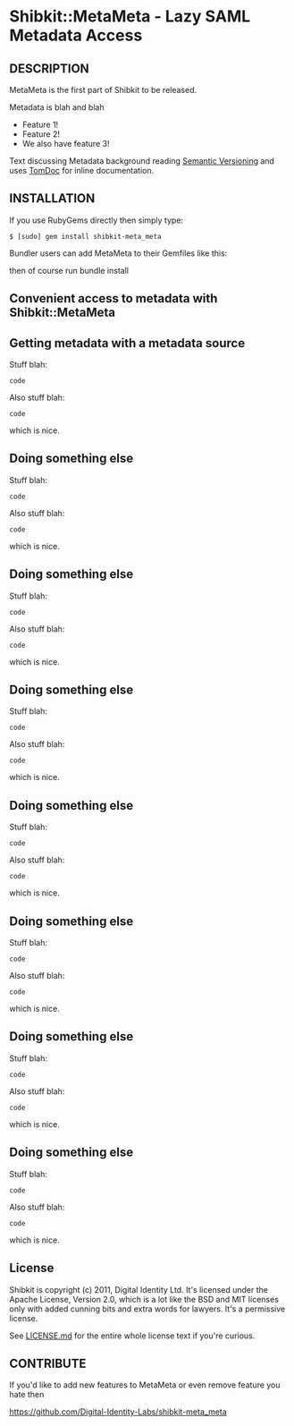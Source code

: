 Shibkit::MetaMeta - Lazy SAML Metadata Access
==============================================

## DESCRIPTION

MetaMeta is the first part of Shibkit to be released.

Metadata is blah and blah

* Feature 1!
* Feature 2!
* We also have feature 3!

Text discussing Metadata background reading [Semantic Versioning](http://semver.org/) and uses
[TomDoc](http://tomdoc.org/) for inline documentation.


## INSTALLATION

If you use RubyGems directly then simply type:

    $ [sudo] gem install shibkit-meta_meta

Bundler users can add MetaMeta to their Gemfiles like this:

then of course run bundle install

## Convenient access to metadata with Shibkit::MetaMeta

## Getting metadata with a metadata source

Stuff blah:

    code

Also stuff blah:

    code

which is nice.

## Doing something else

Stuff blah:

    code

Also stuff blah:

    code

which is nice.

## Doing something else

Stuff blah:

    code

Also stuff blah:

    code

which is nice.


## Doing something else

Stuff blah:

    code

Also stuff blah:

    code

which is nice.



## Doing something else

Stuff blah:

    code

Also stuff blah:

    code

which is nice.



## Doing something else

Stuff blah:

    code

Also stuff blah:

    code

which is nice.



## Doing something else

Stuff blah:

    code

Also stuff blah:

    code

which is nice.



## Doing something else

Stuff blah:

    code

Also stuff blah:

    code

which is nice.

## License

Shibkit is copyright (c) 2011, Digital Identity Ltd. It's licensed under the 
Apache License, Version 2.0, which is a lot like the BSD and MIT licenses only
with added cunning bits and extra words for lawyers. It's a permissive license.

See [LICENSE.md](https://github.com/Digital-Identity-Labs/shibkit-meta_meta/blob/master/LICENSE)
for the entire whole license text if you're curious.

## CONTRIBUTE

If you'd like to add new features to MetaMeta or even remove feature you hate then 

https://github.com/Digital-Identity-Labs/shibkit-meta_meta





